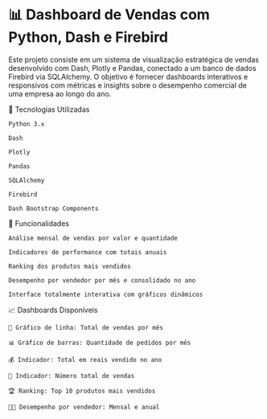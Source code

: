 
# 📊 Dashboard de Vendas com Python, Dash e Firebird

Este projeto consiste em um sistema de visualização estratégica de vendas desenvolvido com Dash, Plotly e Pandas, conectado a um banco de dados Firebird via SQLAlchemy. O objetivo é fornecer dashboards interativos e responsivos com métricas e insights sobre o desempenho comercial de uma empresa ao longo do ano.

🚀 Tecnologias Utilizadas

    Python 3.x
    
    Dash
    
    Plotly
    
    Pandas
    
    SQLAlchemy
    
    Firebird

    Dash Bootstrap Components

📌 Funcionalidades

    Análise mensal de vendas por valor e quantidade
    
    Indicadores de performance com totais anuais
    
    Ranking dos produtos mais vendidos
    
    Desempenho por vendedor por mês e consolidado no ano
    
    Interface totalmente interativa com gráficos dinâmicos

📈 Dashboards Disponíveis

    📅 Gráfico de linha: Total de vendas por mês
    
    📊 Gráfico de barras: Quantidade de pedidos por mês
    
    💰 Indicador: Total em reais vendido no ano
    
    🔢 Indicador: Número total de vendas
    
    🏆 Ranking: Top 10 produtos mais vendidos
    
    👨‍💼 Desempenho por vendedor: Mensal e anual
